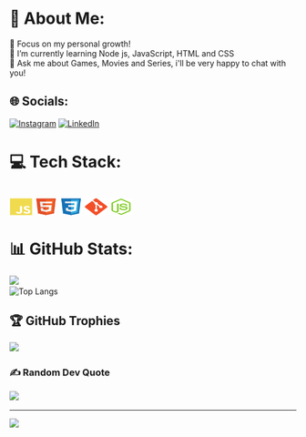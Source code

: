 # 💫 About Me:
🔭 Focus on my personal growth!<br>🌱 I’m currently learning Node js, JavaScript, HTML and CSS<br>💬 Ask me about Games, Movies and Series, i'll be very happy to chat with you!<br>


## 🌐 Socials:
[![Instagram](https://img.shields.io/badge/Instagram-%23E4405F.svg?logo=Instagram&logoColor=white)](https://instagram.com/_souzj) [![LinkedIn](https://img.shields.io/badge/LinkedIn-%230077B5.svg?logo=linkedin&logoColor=white)](https://www.linkedin.com/in/jo%C3%A3osouza004)

# 💻 Tech Stack:
<div style="display: inline_block"><br>
  <img align="center" alt="Joao-Js" height="30" width="40" src="https://raw.githubusercontent.com/devicons/devicon/master/icons/javascript/javascript-plain.svg">
  <img align="center" alt="Joao-HTML" height="30" width="40" src="https://raw.githubusercontent.com/devicons/devicon/master/icons/html5/html5-original.svg">
  <img align="center" alt="Joao-CSS" height="30" width="40" src="https://raw.githubusercontent.com/devicons/devicon/master/icons/css3/css3-original.svg">
  <img align="center" alt="Joao-GIT" height="30" width="40" src="https://github.com/devicons/devicon/blob/master/icons/git/git-original.svg">
  <img align="center" alt="Joao-NODE" height="30" width="40" src="https://github.com/devicons/devicon/blob/master/icons/nodejs/nodejs-original.svg">
</div>


# 📊 GitHub Stats:

![](https://github-readme-stats-git-masterrstaa-rickstaa.vercel.app/api?username=JoaoSouza04&theme=material-palenight&hide_border=false&include_all_commits=true&count_private=true)</br>
![Top Langs](https://github-readme-stats-git-masterrstaa-rickstaa.vercel.app/api/top-langs/?username=JoaoSouza04&hide=html&exclude_repo=python_vim&hide_border=true&theme=material-palenight&hide_border=false)
  
## 🏆 GitHub Trophies
![](https://github-profile-trophy.vercel.app/?username=JoaoSouza04&theme=dracula&no-frame=false&no-bg=false&margin-w=4)

### ✍️ Random Dev Quote
![](https://quotes-github-readme.vercel.app/api?type=horizontal&theme=radical)

---
[![](https://visitcount.itsvg.in/api?id=JoaoSouza04&icon=7&color=5)](https://visitcount.itsvg.in)
